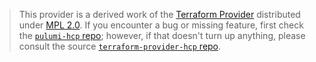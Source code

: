 > This provider is a derived work of the [Terraform Provider](https://github.com/hashicorp/terraform-provider-hcp)
> distributed under [MPL 2.0](https://www.mozilla.org/en-US/MPL/2.0/). If you encounter a bug or missing feature,
> first check the [`pulumi-hcp` repo](https://github.com/pulumiverse/pulumi-hcp/issues); however, if that doesn't turn up anything,
> please consult the source [`terraform-provider-hcp` repo](https://github.com/hashicorp/terraform-provider-hcp/issues).

